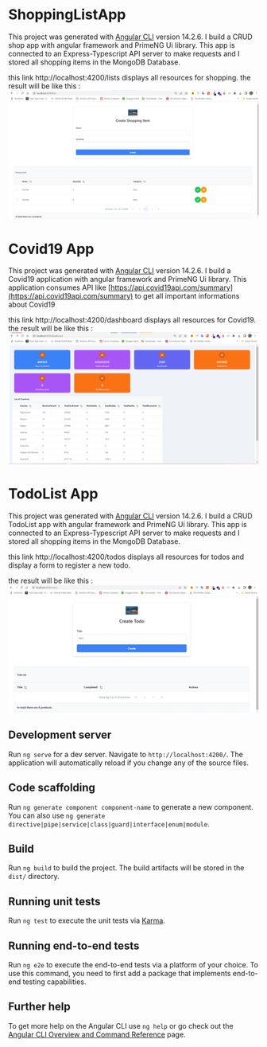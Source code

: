 # ShoppingListApp

This project was generated with [Angular CLI](https://github.com/angular/angular-cli) version 14.2.6.
I build a CRUD shop app with angular framework and PrimeNG Ui library. This app is connected to an Express-Typescript API server
to make requests and I stored all shopping items in the MongoDB Database.

this link http://localhost:4200/lists displays all resources for shopping.
the result will be like this : 
![./results/shopping.PNG](./results/shopping.PNG)

# Covid19 App

This project was generated with [Angular CLI](https://github.com/angular/angular-cli) version 14.2.6.
I build a Covid19 application with angular framework and PrimeNG Ui library. This application consumes API like
[https://api.covid19api.com/summary](https://api.covid19api.com/summary) to get all important informations about 
Covid19

this link http://localhost:4200/dashboard displays all resources for Covid19.
the result will be like this : 
![./results/covid19.PNG](./results/covid19.PNG)

# TodoList App

This project was generated with [Angular CLI](https://github.com/angular/angular-cli) version 14.2.6.
I build a CRUD TodoList app with angular framework and PrimeNG Ui library. This app is connected to an Express-Typescript API server
to make requests and I stored all shopping items in the MongoDB Database.

this link http://localhost:4200/todos displays all resources for todos and display a form to register a new todo.

the result will be like this : 
![./results/todo.png](./results/todo.png)

## Development server

Run `ng serve` for a dev server. Navigate to `http://localhost:4200/`. The application will automatically reload if you change any of the source files.

## Code scaffolding

Run `ng generate component component-name` to generate a new component. You can also use `ng generate directive|pipe|service|class|guard|interface|enum|module`.

## Build

Run `ng build` to build the project. The build artifacts will be stored in the `dist/` directory.

## Running unit tests

Run `ng test` to execute the unit tests via [Karma](https://karma-runner.github.io).

## Running end-to-end tests

Run `ng e2e` to execute the end-to-end tests via a platform of your choice. To use this command, you need to first add a package that implements end-to-end testing capabilities.

## Further help

To get more help on the Angular CLI use `ng help` or go check out the [Angular CLI Overview and Command Reference](https://angular.io/cli) page.

